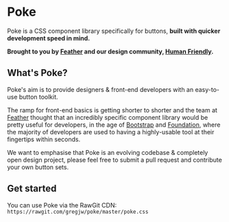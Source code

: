   # Poke
Poke is a CSS component library specifically for buttons, **built with quicker development speed in mind.** 

**Brought to you by [Feather](https://feather-cfm.com) and our design community, [Human Friendly](https://uiux.blog).**

  ## What's Poke?
Poke's aim is to provide designers & front-end developers with an easy-to-use button toolkit.  
  
The ramp for front-end basics is getting shorter to shorter and the team at [Feather](https://feather-cfm.com) thought that an incredibly specific component library would be pretty useful for developers, in the age of [Bootstrap](https://github.com/twbs/bootstrap) and [Foundation](https://github.com/zurb/foundation-sites), where the majority of developers are used to having a highly-usable tool at their fingertips within seconds.

We want to emphasise that Poke is an evolving codebase & completely open design project, please feel free to submit a pull request and contribute your own button sets.

  ## Get started
  You can use Poke via the RawGit CDN: `https://rawgit.com/gregjw/poke/master/poke.css`

